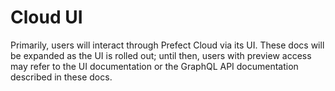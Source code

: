 # Cloud UI

Primarily, users will interact through Prefect Cloud via its UI. These docs will be expanded as the UI is rolled out; until then, users with preview access may refer to the UI documentation or the GraphQL API documentation described in these docs.

